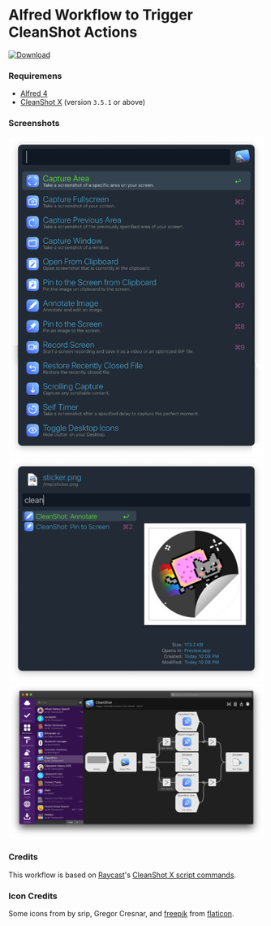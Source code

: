 # Alfred Workflow to Trigger CleanShot Actions
<a href="https://github.com/mr-pennyworth/alfred-cleanshot/releases/latest/">
  <img alt="Download"
       src="https://img.shields.io/github/downloads/mr-pennyworth/alfred-cleanshot/total?color=purple&label=Download">
</a><br/>

### Requiremens
- [Alfred 4](https://alfredapp.com/)
- [CleanShot X](https://cleanshot.com/) (version `3.5.1` or above)

### Screenshots
![all actions](screenshots/actions-list.png)
![file actions](screenshots/file-actions.png)
![workflow](screenshots/workflow-editor.png)

### Credits
This workflow is based on [Raycast][1]'s [CleanShot X script commands][2].

### Icon Credits
Some icons from by srip, Gregor Cresnar, and [freepik][3] from [flaticon][4].

[1]: https://raycast.com
[2]: https://github.com/raycast/script-commands/tree/master/commands/apps/cleanshot
[3]: https://www.freepik.com
[4]: https://www.flaticon.com
